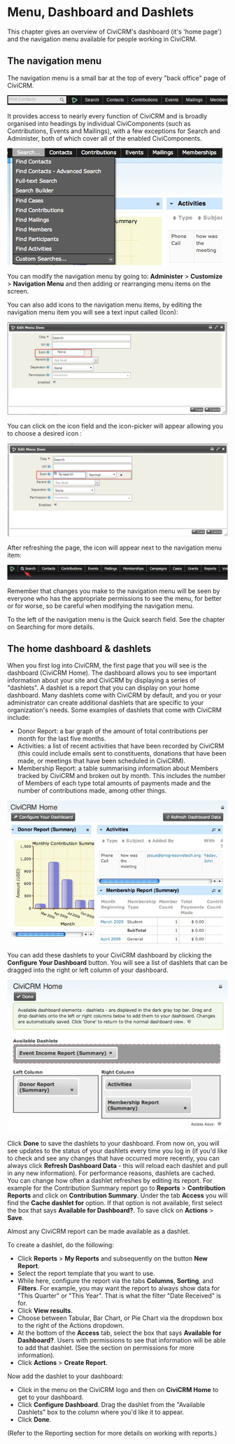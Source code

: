 # Menu, Dashboard and Dashlets

This chapter gives an overview of CiviCRM's dashboard (it's 'home page')
and the navigation menu available for people working in CiviCRM.

## The navigation menu

The navigation menu is a small bar at the top of every "back office"
page of CiviCRM.

![image](../img/the-user-interface/menu-dashboard-and-dashlets/4.5%20Menubar.png)

It provides access to nearly every function of CiviCRM and is broadly
organised into headings by individual CiviComponents (such as
Contributions, Events and Mailings), with a few exceptions for Search
and Administer, both of which cover all of the enabled CiviComponents.

![NavMenu_SearchPulldown](../img/the-user-interface/menu-dashboard-and-dashlets/CiviCRM_update-CiviCore-NavMenu_SearchPulldown-en.jpg "NavMenu_SearchPulldown")

You can modify the navigation menu by going to: **Administer** >
**Customize** > **Navigation Menu** and then adding or rearranging menu
items on the screen.
 
You can also add icons to the navigation menu items, by editing the 
navigation menu item you will see a text input called (Icon):

![NavMenu_EditItem_IconField](../img/the-user-interface/menu-dashboard-and-dashlets/47NavMenu_EditItem_IconField-en.png)

You can click on the icon field and the icon-picker will appear allowing you to 
choose a desired icon : 

![NavMenu_EditItem_IconField](../img/the-user-interface/menu-dashboard-and-dashlets/47NavMenu_EditItem_IconField-en2.png)

After refreshing the page, the icon will appear next to the navigation menu item:

![NavMenu_SearchMenuIcon](../img/the-user-interface/menu-dashboard-and-dashlets/47SearchMenuIcon-en.png)

Remember that changes you make to the navigation
menu will be seen by everyone who has the appropriate permissions to see
the menu, for better or for worse, so be careful when modifying the
navigation menu.

To the left of the navigation menu is the Quick search field. See the
chapter on Searching for more details. 

## The home dashboard & dashlets 

When you first log into CiviCRM, the first page that you will see is the
dashboard (CiviCRM Home). The dashboard allows you to see important
information about your site and CiviCRM by displaying a series of
"dashlets". A dashlet is a report that you can display on your home
dashboard. Many dashlets come with CiviCRM by default, and you or your
administrator can create additional dashlets that are specific to your
organization's needs. Some examples of dashlets that come with CiviCRM
include:

-   Donor Report: a bar graph of the amount of total contributions per
    month for the last five months.
-   Activities: a list of recent activities that have been recorded by
    CiviCRM (this could include emails sent to constituents, donations
    that have been made, or meetings that have been scheduled in
    CiviCRM).
-   Membership Report: a table summarising information about Members
    tracked by CiviCRM and broken out by month. This includes the number
    of Members of each type total amounts of payments made and the
    number of contributions made, among other things.

![Dashboard_homescreen](../img/the-user-interface/menu-dashboard-and-dashlets/CiviCRM_update-CiviCore-Dashboard_homescreen-en.jpg "Dashboard_homescreen")


You can add these dashlets to your CiviCRM dashboard by clicking the
**Configure Your Dashboard** button. You will see a list of dashlets that
can be dragged into the right or left column of your dashboard.

![Dasboard_editscreen](../img/the-user-interface/menu-dashboard-and-dashlets/CiviCRM_update-CiviCore-Dasboard_editscreen-en.jpg "Dasboard_editscreen")

Click **Done** to save the dashlets to your dashboard. From now on, you will
see updates to the status of your dashlets every time you log in (if
you'd like to check and see any changes that have occurred more
recently, you can always click **Refresh Dashboard Data** - this will reload
each dashlet and pull in any new information). For performance reasons, dashlets
are cached. You can change how often a dashlet refreshes by editing its report.
For example for the Contribution Summary report go to **Reports** >
**Contribution Reports** and click on **Contribution Summary**. Under the tab
**Access** you will find the **Cache dashlet for** option. If that option
is not available, first select the box that says **Available for Dashboard?**.
To save click on **Actions** > **Save**.


Almost any CiviCRM report can be made available as a dashlet.

To create a dashlet, do the following: 

-   Click **Reports** > **My Reports** and subsequently on the button
    **New Report**.
-   Select the report template that you want to use.
-   While here, configure the report via the tabs **Columns**, **Sorting**, and
    **Filters**. For example, you may want the report to always show data for
    "This Quarter" or "This Year". That is what the filter "Date Received" is for.
-   Click **View results**.
-   Choose between Tabular, Bar Chart, or Pie Chart via the dropdown box to the
    right of the Actions dropdown.
-   At the bottom of the **Access** tab, select the box that says
    **Available for Dashboard?**. Users with permissions to see that
    information will be able to add that dashlet. (See the section on
    permissions for more information).
-   Click **Actions** > **Create Report**.

Now add the dashlet to your dashboard: 

-   Click in the menu on the CiviCRM logo and then on **CiviCRM Home**
    to get to your dashboard.
-   Click **Configure Dashboard**. Drag the dashlet from the "Available
    Dashlets" box to the column where you'd like it to appear.
-   Click **Done**. 

(Refer to the Reporting section for more details on working with
reports.)
